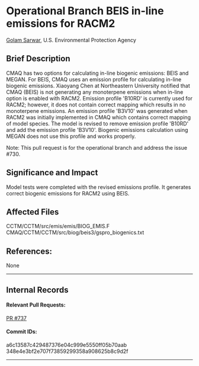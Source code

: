 
# Operational Branch BEIS in-line emissions for RACM2 

[Golam Sarwar](mailto:sarwar.golam@epa.gov), U.S. Environmental Protection Agency

## Brief Description
CMAQ has two options for calculating in-line biogenic emissions: BEIS and MEGAN. For BEIS, CMAQ uses an emission profile for calculating in-line biogenic emissions. Xiaoyang Chen at Northeastern University notified that CMAQ (BEIS) is not generating any monoterpene emissions when in-line option is enabled with RACM2. Emission profile 'B10RD' is currently used for RACM2; however, it does not contain correct mapping which results in no monoterpene emissions. An emission profile 'B3V10' was generated when RACM2 was initially implemented in CMAQ which contains correct mapping of model species. The model is revised to remove emission profile 'B10RD' and add the emission profile 'B3V10'. Biogenic emissions calculation using MEGAN does not use this profile and works properly.

Note: This pull request is for the operational branch and address the issue #730.
 
## Significance and Impact

Model tests were completed with the revised emissions profile. It generates correct biogenic emissions for RACM2 using BEIS.

## Affected Files

CCTM/CCTM/src/emis/emis/BIOG_EMIS.F
CMAQ/CCTM/CCTM/src/biog/beis3/gspro_biogenics.txt

## References:
None

-----
## Internal Records
#### Relevant Pull Requests:
[PR #737](https://github.com/usepa/cmaq_dev/pull/737)
#### Commit IDs:
a6c13587c429487376e04c999e5550ff05b70aab
348e4e3bf2e707f73859299358a908625b8c9d2f

-----
